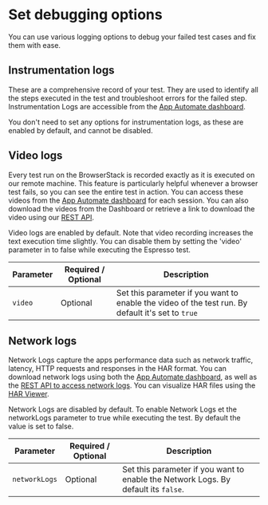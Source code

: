 # Set debugging options

You can use various logging options to debug your failed test cases and fix them with ease.

## Instrumentation logs
These are a comprehensive record of your test. They are used to identify all the steps executed in the test and troubleshoot errors for the failed step. Instrumentation Logs are accessible from the [App Automate dashboard](https://app-automate.browserstack.com/dashboard).

You don't need to set any options for instrumentation logs, as these are enabled by default, and cannot be disabled.

## Video logs
Every test run on the BrowserStack is recorded exactly as it is executed on our remote machine. This feature is particularly helpful whenever a browser test fails, so you can see the entire test in action. You can access these videos from the [App Automate dashboard](https://app-automate.browserstack.com/dashboard) for each session. You can also download the videos from the Dashboard or retrieve a link to download the video using our [REST API](https://www.browserstack.com/app-automate/rest-api?framework=xcuitest).

Video logs are enabled by default. Note that video recording increases the text execution time slightly. You can disable them by setting the 'video' parameter in to false while executing the Espresso test.

| Parameter | Required / Optional | Description |
| ---------- | ----------- | --------------- |
|`video`|Optional|Set this parameter if you want to enable the video of the test run. By default it's set to `true`|

## Network logs
Network Logs capture the apps performance data such as network traffic, latency, HTTP requests and responses in the HAR format. You can download network logs using both the [App Automate dashboard](https://app-automate.browserstack.com/dashboard), as well as the [REST API to access network logs](https://www.browserstack.com/app-automate/rest-api?framework=xcuitest). You can visualize HAR files using the [HAR Viewer](http://www.softwareishard.com/har/viewer/).

Network Logs are disabled by default. To enable Network Logs et the networkLogs parameter to true while executing the test. By default the value is set to false.

| Parameter | Required / Optional | Description |
| ---------- | ----------- | --------------- |
|`networkLogs`|Optional|Set this parameter if you want to enable the Network Logs. By default its `false`.|
